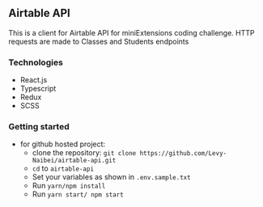 ## Airtable API
This is a client for Airtable API for miniExtensions coding challenge. HTTP requests are made to Classes and Students endpoints

### Technologies
- React.js
- Typescript
- Redux
- SCSS

### Getting started
- for github hosted project:
    - clone the repository: `git clone https://github.com/Levy-Naibei/airtable-api.git`
    - `cd` to `airtable-api`
    - Set your variables as shown in `.env.sample.txt`
    - Run `yarn/npm install`
    - Run `yarn start/ npm start`